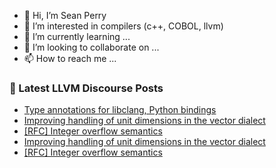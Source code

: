 - 👋 Hi, I’m Sean Perry
- 👀 I’m interested in compilers (c++, COBOL, llvm)
- 🌱 I’m currently learning ...
- 💞️ I’m looking to collaborate on ...
- 📫 How to reach me ...

<!---
s66perry/s66perry is a ✨ special ✨ repository because its `README.md` (this file) appears on your GitHub profile.
You can click the Preview link to take a look at your changes.
--->
### 📕 Latest LLVM Discourse Posts

<!-- DISCOURSE-LLVM:START -->
- [Type annotations for libclang, Python bindings](https://discourse.llvm.org/t/type-annotations-for-libclang-python-bindings/70644#post_11)
- [Improving handling of unit dimensions in the vector dialect](https://discourse.llvm.org/t/improving-handling-of-unit-dimensions-in-the-vector-dialect/75216?page=2#post_22)
- [[RFC] Integer overflow semantics](https://discourse.llvm.org/t/rfc-integer-overflow-semantics/75359#post_11)
- [Improving handling of unit dimensions in the vector dialect](https://discourse.llvm.org/t/improving-handling-of-unit-dimensions-in-the-vector-dialect/75216?page=2#post_21)
- [[RFC] Integer overflow semantics](https://discourse.llvm.org/t/rfc-integer-overflow-semantics/75359#post_10)
<!-- DISCOURSE-LLVM:END -->
